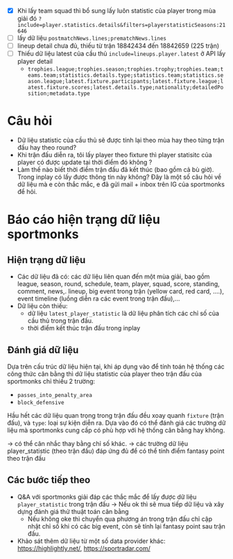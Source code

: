  - [x] Khi lấy team squad thì bổ sung lấy luôn statistic của player trong mùa giải đó `?include=player.statistics.details&filters=playerstatisticSeasons:21646`
- [ ] lấy dữ liệu `postmatchNews.lines;prematchNews.lines`
- [ ] lineup detail chưa đủ, thiếu từ trận 18842434 đến 18842659 (225 trận)
- [ ] Thiếu dữ liệu latest của cầu thủ `include=lineups.player.latest` ở API lấy player detail
	- `trophies.league;trophies.season;trophies.trophy;trophies.team;teams.team;statistics.details.type;statistics.team;statistics.season.league;latest.fixture.participants;latest.fixture.league;latest.fixture.scores;latest.details.type;nationality;detailedPosition;metadata.type`


# Câu hỏi
- Dữ liệu statistic của cầu thủ sẽ được tính lại theo mùa hay theo từng trận đấu hay theo round?
- Khi trận đấu diễn ra, tôi lấy player theo fixture thì player statisitc của player có được update tại thời điểm đó không ?
- Làm thế nào biết thời điểm trận đấu đã kết thúc (bao gồm cả bù giờ). Trong inplay có lấy được thông tin này không?
Đây là một số câu hỏi về dữ liệu mà e còn thắc mắc, e đã gửi mail + inbox trên IG của sportmonks để hỏi.



  
 # Báo cáo hiện trạng dữ liệu sportmonks
 ## Hiện trạng dữ liệu
- Các dữ liệu đã có: các dữ liệu liên quan đến một mùa giải, bao gồm league, season, round, schedule, team, player, squad, score, standing, comment, news,. lineup,  big event trong trận (yellow card, red card, ....), event timeline (luồng diễn ra các event trong trận đấu),... 
- Dữ liệu còn thiếu: 
	- dữ liệu `latest_player_statistic` là dữ liệu phân tích các chỉ số của cầu thủ trong trận đấu.
	- thời điểm kết thúc trận đấu trong inplay
## Đánh giá dữ liệu
Dựa trên cấu trúc dữ liệu hiện tại, khi áp dụng vào để tính toán hệ thống các công thức cân bằng thì dữ liệu statistic của player theo trận đấu của sportmonks chỉ thiếu 2 trường:
- `passes_into_penalty_area`
- `block_defensive`


Hầu hết các dữ liệu quan trọng trong trận đấu đều xoay quanh `fixture` (trận đấu), và `type`: loại sự kiện diễn ra. Dựa vào đó có thể đánh giá các trường dữ liệu mà sportmonks cung cấp có phù hợp với hệ thống cân bằng hay không.

→ có thể cân nhắc thay bằng chỉ số khác.
→ các trường dữ liệu player_statistic (theo trận đấu) đáp ứng đủ để có thể tính điểm fantasy point theo trận đấu

## Các bước tiếp theo
- Q&A với sportmonks giải đáp các thắc mắc để lấy được dữ liệu `player_statistic` trong trận đấu → Nếu ok thì sẽ mua tiếp dữ liệu và xây dựng đánh giá thử thuật toán cân bằng
	- Nếu không oke thì chuyển qua phương án trong trận đấu chỉ cập nhật chỉ số khi có các big event, còn sẽ tính lại fantasy point sau trận đấu.
- Khảo sát thêm dữ liệu từ một số data provider khác: https://highlightly.net/, https://sportradar.com/ 


<!--stackedit_data:
eyJoaXN0b3J5IjpbLTcwODg5Nzk5NiwtMTgwMTA0OTQ5MSwtMT
kxNjM4NDkxNiwtMTU5MDE2NTEyNywtMjA4OTM2MjM0OCwtMjA2
ODUxMTM1MSwtMTM0MzQxODUwOCwxNDgxNDk4MjExLC05MTAxMD
c1MjMsMjExNTkyNDc1MCw1NDEzMzcwNjksNDc1NTQyNjY0LDY0
MzM4Mjk4NSwzNjMyODQwMjAsMTMxNzM3Mzg5MSwxODkwMTk5MD
Q5LDEyMTk2NDQyOTksMTczNDA2MjU4OCw1MzQ2MDMxOTcsMTYy
OTYzMTE0N119
-->